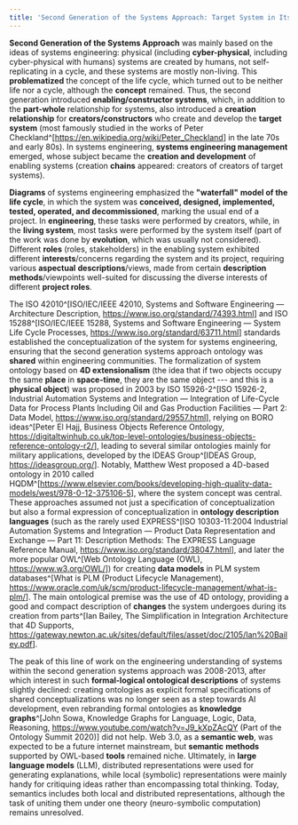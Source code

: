 ```yaml
---
title: 'Second Generation of the Systems Approach: Target System in Its Environment, Created by Creator Systems in the Creation Graph'
---
```


**Second Generation of the Systems Approach** was mainly based on the ideas of systems engineering: physical (including **cyber-physical**, including cyber-physical with humans) systems are created by humans, not self-replicating in a cycle, and these systems are mostly non-living. This **problematized** the concept of the life cycle, which turned out to be neither life nor a cycle, although the **concept** remained. Thus, the second generation introduced **enabling/constructor systems**, which, in addition to the **part-whole** relationship for systems, also introduced a **creation relationship** for **creators/constructors** who create and develop the **target** **system** (most famously studied in the works of Peter Checkland^[<https://en.wikipedia.org/wiki/Peter_Checkland>] in the late 70s and early 80s). In systems engineering, **systems engineering management** emerged, whose subject became the **creation and development** of enabling systems (creation **chains** appeared: creators of creators of target systems).

**Diagrams** of systems engineering emphasized the **"waterfall"** **model of the life cycle**, in which the system was **conceived, designed, implemented, tested, operated, and decommissioned**, marking the usual end of a project. In **engineering**, these tasks were performed by creators, while, in the **living system**, most tasks were performed by the system itself (part of the work was done by **evolution**, which was usually not considered). Different **roles** (roles, stakeholders) in the enabling system exhibited different **interests**/concerns regarding the system and its project, requiring various **aspectual** **descriptions**/views, made from certain **description methods**/viewpoints well-suited for discussing the diverse interests of different **project roles**.

The ISO 42010^[ISO/IEC/IEEE 42010, Systems and Software Engineering — Architecture Description, <https://www.iso.org/standard/74393.html>] and ISO 15288^[ISO/IEC/IEEE 15288, Systems and Software Engineering — System Life Cycle Processes, <https://www.iso.org/standard/63711.html>] standards established the conceptualization of the system for systems engineering, ensuring that the second generation systems approach ontology was **shared** within engineering communities. The formalization of system ontology based on **4D extensionalism** (the idea that if two objects occupy the same **place** in **space-time**, they are the same object --- and this is a **physical object**) was proposed in 2003 by ISO 15926-2^[ISO 15926-2, Industrial Automation Systems and Integration — Integration of Life-Cycle Data for Process Plants Including Oil and Gas Production Facilities — Part 2: Data Model, <https://www.iso.org/standard/29557.html>], relying on BORO ideas^[Peter El Hajj, Business Objects Reference Ontology, <https://digitaltwinhub.co.uk/top-level-ontologies/business-objects-reference-ontology-r2/>], leading to several similar ontologies mainly for military applications, developed by the IDEAS Group^[IDEAS Group, <https://ideasgroup.org/>]. Notably, Matthew West proposed a 4D-based ontology in 2010 called HQDM^[<https://www.elsevier.com/books/developing-high-quality-data-models/west/978-0-12-375106-5>], where the system concept was central. These approaches assumed not just a specification of conceptualization but also a formal expression of conceptualization in **ontology description languages** (such as the rarely used EXPRESS^[ISO 10303-11:2004 Industrial Automation Systems and Integration — Product Data Representation and Exchange — Part 11: Description Methods: The EXPRESS Language Reference Manual, <https://www.iso.org/standard/38047.html>], and later the more popular OWL^[Web Ontology Language (OWL), <https://www.w3.org/OWL/>]) for creating **data models** in PLM system databases^[What is PLM (Product Lifecycle Management), <https://www.oracle.com/uk/scm/product-lifecycle-management/what-is-plm/>]. The main ontological premise was the use of 4D ontology, providing a good and compact description of **changes** the system undergoes during its creation from parts^[Ian Bailey, The Simplification in Integration Architecture that 4D Supports, <https://gateway.newton.ac.uk/sites/default/files/asset/doc/2105/Ian%20Bailey.pdf>].

The peak of this line of work on the engineering understanding of systems within the second generation systems approach was 2008-2013, after which interest in such **formal-logical ontological descriptions** of systems slightly declined: creating ontologies as explicit formal specifications of shared conceptualizations was no longer seen as a step towards AI development, even rebranding formal ontologies as **knowledge graphs**^[John Sowa, Knowledge Graphs for Language, Logic, Data, Reasoning, <https://www.youtube.com/watch?v=J9_kXpZAcQY> (Part of the Ontology Summit 2020)] did not help. Web 3.0, as a **semantic web**, was expected to be a future internet mainstream, but **semantic** **methods** supported by OWL-based **tools** remained niche. Ultimately, in **large language models** (LLM), distributed representations were used for generating explanations, while local (symbolic) representations were mainly handy for critiquing ideas rather than encompassing total thinking. Today, semantics includes both local and distributed representations, although the task of uniting them under one theory (neuro-symbolic computation) remains unresolved.